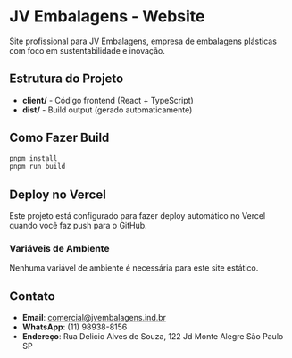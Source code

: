 # JV Embalagens - Website

Site profissional para JV Embalagens, empresa de embalagens plásticas com foco em sustentabilidade e inovação.

## Estrutura do Projeto

- **client/** - Código frontend (React + TypeScript)
- **dist/** - Build output (gerado automaticamente)

## Como Fazer Build

```bash
pnpm install
pnpm run build
```

## Deploy no Vercel

Este projeto está configurado para fazer deploy automático no Vercel quando você faz push para o GitHub.

### Variáveis de Ambiente

Nenhuma variável de ambiente é necessária para este site estático.

## Contato

- **Email**: comercial@jvembalagens.ind.br
- **WhatsApp**: (11) 98938-8156
- **Endereço**: Rua Delicio Alves de Souza, 122 Jd Monte Alegre São Paulo SP
